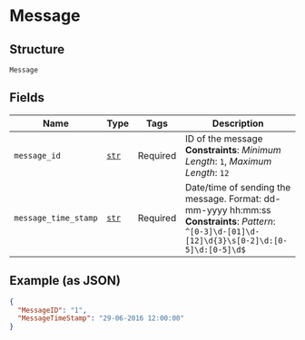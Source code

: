 
# Message

## Structure

`Message`

## Fields

| Name | Type | Tags | Description |
|  --- | --- | --- | --- |
| `message_id` | [`str`](../../doc/models/string-enum.md) | Required | ID of the message<br>**Constraints**: *Minimum Length*: `1`, *Maximum Length*: `12` |
| `message_time_stamp` | [`str`](../../doc/models/string-enum.md) | Required | Date/time of sending the message. Format: dd-mm-yyyy hh:mm:ss<br>**Constraints**: *Pattern*: `^[0-3]\d-[01]\d-[12]\d{3}\s[0-2]\d:[0-5]\d:[0-5]\d$` |

## Example (as JSON)

```json
{
  "MessageID": "1",
  "MessageTimeStamp": "29-06-2016 12:00:00"
}
```

